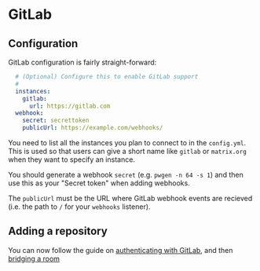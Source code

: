 # GitLab

## Configuration

GitLab configuration is fairly straight-forward:

```yaml
  # (Optional) Configure this to enable GitLab support
  #
  instances:
    gitlab:
      url: https://gitlab.com
  webhook:
    secret: secrettoken
    publicUrl: https://example.com/webhooks/
```

You need to list all the instances you plan to connect to in the `config.yml`. This is
used so that users can give a short name like `gitlab` or `matrix.org` when they want
to specify an instance.

You should generate a webhook `secret` (e.g. `pwgen -n 64 -s 1`) and then use this as your
"Secret token" when adding webhooks.

The `publicUrl` must be the URL where GitLab webhook events are recieved (i.e. the path to `/`
for your `webhooks` listener).

## Adding a repository

You can now follow the guide on [authenticating with GitLab](../usage/auth.md), and then [bridging a room](../usage/room_configuration/gitlab_project.md#setting-up)

